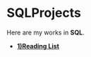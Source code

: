 # SQLProjects
Here are my works in **SQL**.
- [**1)Reading List**](https://github.com/IsilEna/SQLProjects/blob/main/ReadingListProject)
